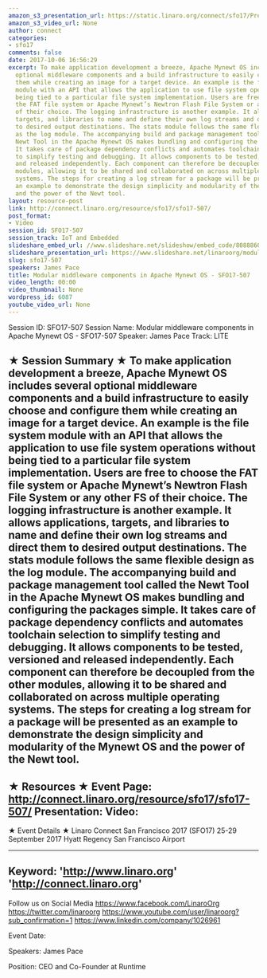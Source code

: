 ```yaml
---
amazon_s3_presentation_url: https://static.linaro.org/connect/sfo17/Presentations/SFO17-507%20Modular%20Middleware.pdf
amazon_s3_video_url: None
author: connect
categories:
- sfo17
comments: false
date: 2017-10-06 16:56:29
excerpt: To make application development a breeze, Apache Mynewt OS includes several
  optional middleware components and a build infrastructure to easily choose and configure
  them while creating an image for a target device. An example is the file system
  module with an API that allows the application to use file system operations without
  being tied to a particular file system implementation. Users are free to choose
  the FAT file system or Apache Mynewt’s Newtron Flash File System or any other FS
  of their choice. The logging infrastructure is another example. It allows applications,
  targets, and libraries to name and define their own log streams and direct them
  to desired output destinations. The stats module follows the same flexible design
  as the log module. The accompanying build and package management tool called the
  Newt Tool in the Apache Mynewt OS makes bundling and configuring the packages simple.
  It takes care of package dependency conflicts and automates toolchain selection
  to simplify testing and debugging. It allows components to be tested, versioned
  and released independently. Each component can therefore be decoupled from the other
  modules, allowing it to be shared and collaborated on across multiple operating
  systems. The steps for creating a log stream for a package will be presented as
  an example to demonstrate the design simplicity and modularity of the Mynewt OS
  and the power of the Newt tool.
layout: resource-post
link: http://connect.linaro.org/resource/sfo17/sfo17-507/
post_format:
- Video
session_id: SFO17-507
session_track: IoT and Embedded
slideshare_embed_url: //www.slideshare.net/slideshow/embed_code/80888607
slideshare_presentation_url: https://www.slideshare.net/linaroorg/modular-middleware-components-in-apache-mynewt-os-sfo17507
slug: sfo17-507
speakers: James Pace
title: Modular middleware components in Apache Mynewt OS - SFO17-507
video_length: 00:00
video_thumbnail: None
wordpress_id: 6087
youtube_video_url: None
---
```


Session ID: SFO17-507
Session Name: Modular middleware components in Apache Mynewt OS - SFO17-507
Speaker: James Pace
Track: LITE

★ Session Summary ★
To make application development a breeze, Apache Mynewt OS includes several optional middleware components and a build infrastructure to easily choose and configure them while creating an image for a target device. An example is the file system module with an API that allows the application to use file system operations without being tied to a particular file system implementation. Users are free to choose the FAT file system or Apache Mynewt’s Newtron Flash File System or any other FS of their choice. The logging infrastructure is another example. It allows applications, targets, and libraries to name and define their own log streams and direct them to desired output destinations. The stats module follows the same flexible design as the log module. The accompanying build and package management tool called the Newt Tool in the Apache Mynewt OS makes bundling and configuring the packages simple. It takes care of package dependency conflicts and automates toolchain selection to simplify testing and debugging. It allows components to be tested, versioned and released independently. Each component can therefore be decoupled from the other modules, allowing it to be shared and collaborated on across multiple operating systems. The steps for creating a log stream for a package will be presented as an example to demonstrate the design simplicity and modularity of the Mynewt OS and the power of the Newt tool.
---------------------------------------------------
★ Resources ★
Event Page: http://connect.linaro.org/resource/sfo17/sfo17-507/
Presentation:
Video:
---------------------------------------------------

★ Event Details ★
Linaro Connect San Francisco 2017 (SFO17)
25-29 September 2017
Hyatt Regency San Francisco Airport

---------------------------------------------------
Keyword:
'http://www.linaro.org'
'http://connect.linaro.org'
---------------------------------------------------
Follow us on Social Media
https://www.facebook.com/LinaroOrg
https://twitter.com/linaroorg
https://www.youtube.com/user/linaroorg?sub_confirmation=1
https://www.linkedin.com/company/1026961

Event Date:

Speakers: James Pace

Position: CEO and Co-Founder at Runtime